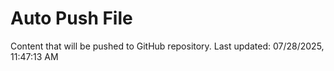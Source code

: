 # Auto Push File

Content that will be pushed to GitHub repository.
Last updated: 07/28/2025, 11:47:13 AM